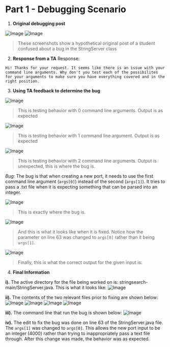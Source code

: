 # Part 1 - Debugging Scenario

1. **Original debugging post**

![Image](lab5image1.png)
![Image](lab5image2.png)
> These screenshots show a hypothetical original post of a student confused about a bug in the StringServer class

2. **Response from a TA**
Response:
```
Hi! Thanks for your request. It seems like there is an issue with your command line arguments. Why don't you test each of the possibilites for your arguments to make sure you have everything covered and in the right position.
```

3. **Using TA feedback to determine the bug**

![Image](lab5image3.png)
> This is testing behavior with 0 command line arguments. Output is as expected

![Image](lab5image4.png)
> This is testing behavior with 1 command line argument. Output is as expected

![Image](lab5imageA.png)
> This is testing behavior with 2 command line arguments. Output is unexpected, this is where the bug is.

*Bug:* The bug is that when creating a new port, it needs to use the first command line argument (`args[0]`) instead of the second (`args[1]`). It tries to pass a .txt file when it is expecting something that can be parsed into an integer.

![Image](lab5image5.png)
> This is exactly where the bug is.

![Image](lab5image6.png)
>And this is what it looks like when it is fixed. Notice how the parameter on line 63 was changed to `args[0]` rather than it being `args[1]`.

![Image](lab5image7.png)
> Finally, this is what the correct output for the given input is.

4. **Final Information**

**i).** The active directory for the file being worked on is: stringsearch-main/StringServer.java. This is what it looks like:
![Image](lab5image8.png)

**ii).** The contents of the two relevant files prior to fixing are shown below:
![Image](lab5image9.png)
![Image](lab5image10.png)
![Image](lab5image11.png)
![Image](lab5image12.png)

**iii).** The command line that run the bug is shown below:
![Image](lab5imageA.png)

**iv).** The edit to fix the bug was done on line 63 of the StringServer.java file. The `args[1]` was changed to `args[0]`. This allows the new port input to be an integer (4000) rather than trying to inappropriately pass a text file through. After this change was made, the behavior was as expected.

